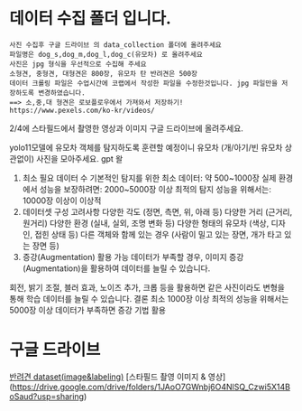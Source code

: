 # 데이터 수집 폴더 입니다.
```
사진 수집후 구글 드라이브 의 data_collection 폴더에 올려주세요
파일명은 dog_s,dog_m,dog_l,dog_c(유모차) 로 올려주세요
사진은 jpg 형식을 우선적으로 수집해 주세요
소형견, 중형견, 대형견은 800장, 유모차 탄 반려견은 500장
데이터 크롤링 파일은 수업시간에 코랩에서 작성한 파일을 수정한것입니다. jpg 파일만을 저장하도록 변경하였습니다.
==> 소,중,대 형견은 로보플로우에서 가져와서 저장하기!
https://www.pexels.com/ko-kr/videos/
```


2/4에 스타필드에서 촬영한 영상과 이미지 구글 드라이브에 올려주세요.

yolo11모델에 유모차 객체를 탐지하도록 훈련할 예정이니 
유모차 (개/아기/빈 유모차 상관없이) 사진을 모아주세요. 
gpt 왈
  1. 최소 필요 데이터 수
  기본적인 탐지를 위한 최소 데이터: 약 500~1000장
  실제 환경에서 성능을 보장하려면: 2000~5000장 이상
  최적의 탐지 성능을 위해서는: 10000장 이상이 이상적
  2. 데이터셋 구성 고려사항
  다양한 각도 (정면, 측면, 위, 아래 등)
  다양한 거리 (근거리, 원거리)
  다양한 환경 (실내, 실외, 조명 변화 등)
  다양한 형태의 유모차 (색상, 디자인, 접힌 상태 등)
  다른 객체와 함께 있는 경우 (사람이 밀고 있는 장면, 개가 타고 있는 장면 등)
  3. 증강(Augmentation) 활용 가능
  데이터가 부족할 경우, 이미지 증강(Augmentation)을 활용하여 데이터를 늘릴 수 있습니다.
  
  회전, 밝기 조절, 블러 효과, 노이즈 추가, 크롭 등을 활용하면 같은 사진이라도 변형을 통해 학습 데이터를 늘릴 수 있습니다.
  결론
  최소 1000장 이상
  최적의 성능을 위해서는 5000장 이상
  데이터가 부족하면 증강 기법 활용

# 구글 드라이브
[반려견 dataset(image&labeling)](https://drive.google.com/drive/folders/1qY-g9MFb0RJ91T8xGppeA2bVA5sUQkCc?usp=drive_link)
[스타필드 촬영 이미지 & 영상] (https://drive.google.com/drive/folders/1JAoO7GWnbj6O4NlSQ_Czwi5X14BoSaud?usp=sharing)
